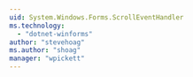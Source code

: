 ```yaml
---
uid: System.Windows.Forms.ScrollEventHandler
ms.technology: 
  - "dotnet-winforms"
author: "stevehoag"
ms.author: "shoag"
manager: "wpickett"
---
```


